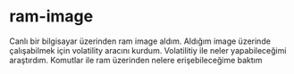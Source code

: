 # ram-image
Canlı bir bilgisayar üzerinden ram image aldım. Aldığım image üzerinde çalışabilmek için volatility aracını kurdum. Volatilitiy ile neler yapabileceğimi araştırdım. Komutlar ile ram üzerinden nelere erişebileceğime baktım 
